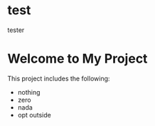 # test
tester

# Welcome to My Project

This project includes the following:
+ nothing
+ zero
+ nada
+ opt outside
